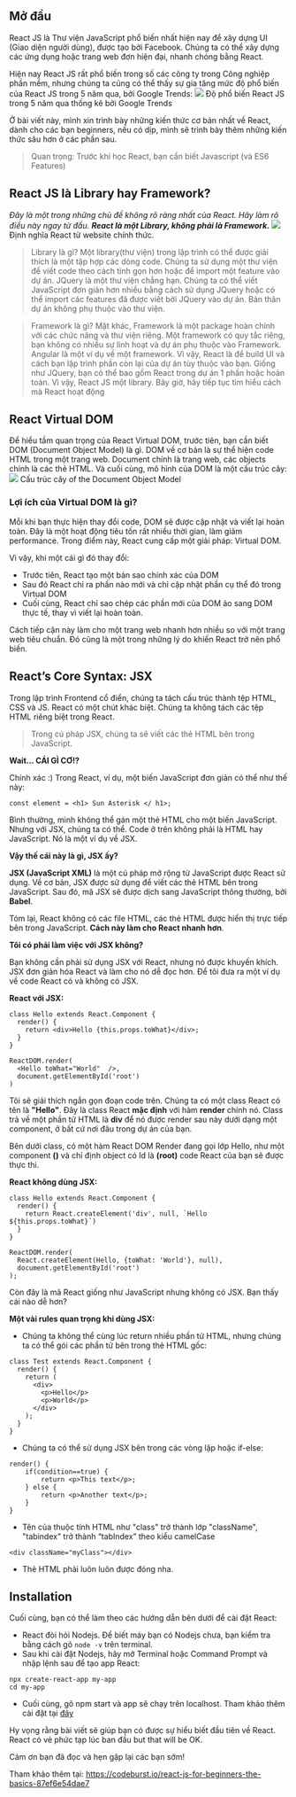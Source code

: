 ## Mở đầu
React JS là Thư viện JavaScript phổ biến nhất hiện nay để xây dựng UI (Giao diện người dùng), được tạo bởi Facebook. Chúng ta có thể xây dựng các ứng dụng hoặc trang web đơn hiện đại, nhanh chóng bằng React.

Hiện nay React JS rất phổ biến trong số các công ty trong Công nghiệp phần mềm, nhưng chúng ta cũng có thể thấy sự gia tăng mức độ phổ biến của React JS trong 5 năm qua, bởi Google Trends:
![](https://images.viblo.asia/a63ad8f0-055d-47be-9596-0a3788676f7f.png)
Độ phổ biến React JS trong 5 năm qua thống kê bởi Google Trends

Ở bài viết này, mình xin trình bày những kiến thức cơ bản nhất về React, dành cho các bạn beginners, nếu có dịp, mình sẽ trình bày thêm những kiến thức sâu hơn ở các phần sau.
> Quan trọng: Trước khi học React, bạn cần biết Javascript (và ES6 Features) 

## React JS là Library hay Framework?

*Đây là một trong những chủ đề không rõ ràng nhất của React. Hãy làm rõ điều này ngay từ đầu. **React là một Library, không phải là Framework.***
![](https://images.viblo.asia/b045d7c3-7066-44e9-9191-7dcbcfa93826.png)
Định nghĩa React từ website chính thức.

> Library là gì?
> Một library(thư viện) trong lập trình có thể được giải thích là một tập hợp các dòng code. Chúng ta sử dụng một thư viện để viết code theo cách tinh gọn hơn hoặc để import một feature vào dự án. JQuery là một thư viện chẳng hạn.
> Chúng ta có thể viết JavaScript đơn giản hơn nhiều bằng cách sử dụng JQuery hoặc có thể import các features đã được viết bởi JQuery vào dự án. Bản thân dự án không phụ thuộc vào thư viện.

> Framework là gì?
Mặt khác, Framework là một package hoàn chỉnh với các chức năng và thư viện riêng. Một framework có quy tắc riêng, bạn không có nhiều sự linh hoạt và dự án phụ thuộc vào Framework. Angular là một ví dụ về một framework.
Vì vậy, React là để build UI và cách bạn lập trình phần còn lại của dự án tùy thuộc vào bạn. Giống như JQuery, bạn có thể bao gồm React trong dự án 1 phần hoặc hoàn toàn. Vì vậy, React JS một library.
Bây giờ, hãy tiếp tục tìm hiểu cách mà React hoạt động

## React Virtual DOM
Để hiểu tầm quan trọng của React Virtual DOM, trước tiên, bạn cần biết DOM (Document Object Model) là gì.
DOM về cơ bản là sự thể hiện code HTML trong một trang web. Document chính là trang web, các objects chính là các thẻ HTML. Và cuối cùng, mô hình của DOM là một cấu trúc cây:
![](https://images.viblo.asia/ffc9acc0-c0be-4d9f-8383-e80d0c04d8d8.png)
Cấu trúc cây of the Document Object Model

### Lợi ích của Virtual DOM là gì?
Mỗi khi bạn thực hiện thay đổi code, DOM sẽ được cập nhật và viết lại hoàn toàn. Đây là một hoạt động tiêu tốn rất nhiều thời gian, làm giảm performance. Trong điểm này, React cung cấp một giải pháp: Virtual DOM.

Vì vậy, khi một cái gì đó thay đổi:
* Trước tiên, React tạo một bản sao chính xác của DOM
* Sau đó React chỉ ra phần nào mới và chỉ cập nhật phần cụ thể đó trong Virtual DOM
* Cuối cùng, React chỉ sao chép các phần mới của DOM ảo sang DOM thực tế, thay vì viết lại hoàn toàn.

Cách tiếp cận này làm cho một trang web nhanh hơn nhiều so với một trang web tiêu chuẩn. Đó cũng là một trong những lý do khiến React trở nên phổ biến.

## React’s Core Syntax: JSX
Trong lập trình Frontend cổ điển, chúng ta tách cấu trúc thành tệp HTML, CSS và JS. React có một chút khác biệt. Chúng ta không tách các tệp HTML riêng biệt trong React.

> Trong cú pháp JSX, chúng ta sẽ viết các thẻ HTML bên trong JavaScript.

**Wait... CÁI GÌ CƠ!?**

Chính xác :)  Trong React, ví dụ, một biến JavaScript đơn giản có thể như thế này:

```const element = <h1> Sun Asterisk </ h1>;```

Bình thường, mình không thể gán một thẻ HTML cho một biến JavaScript. Nhưng với JSX, chúng ta có thể. Code ở trên không phải là HTML hay JavaScript. Nó là một ví dụ về JSX.

**Vậy thế cái này là gì, JSX ấy?**

**JSX (JavaScript XML)** là một cú pháp mở rộng từ JavaScript được React sử dụng. Về cơ bản, JSX được sử dụng để viết các thẻ HTML bên trong JavaScript. Sau đó, mã JSX sẽ được dịch sang JavaScript thông thường, bởi **Babel**.

Tóm lại, React không có các file HTML, các thẻ HTML được hiển thị trực tiếp bên trong JavaScript. **Cách này làm cho React nhanh hơn**.

**Tôi có phải làm việc với JSX không?**

Bạn không cần phải sử dụng JSX với React, nhưng nó được khuyến khích. JSX đơn giản hóa React và làm cho nó dễ đọc hơn. Để tôi đưa ra một ví dụ về code React có và không có JSX.

**React với JSX:**
```
class Hello extends React.Component {
  render() {
    return <div>Hello {this.props.toWhat}</div>;
  }
}

ReactDOM.render(
  <Hello toWhat="World"  />,
  document.getElementById('root')
)
```

Tôi sẽ giải thích ngắn gọn đoạn code trên. Chúng ta có một class React có tên là **"Hello"**. Đây là class React **mặc định** với hàm **render** chính nó. Class trả về một phần tử HTML là **div** để nó được render sau này dưới dạng một component, ở bất cứ nơi đâu trong dự án của bạn.

Bên dưới class, có một hàm React DOM Render đang gọi lớp Hello, như một component **(<Hello />)** và chỉ định object có Id là **(root)** code React của bạn sẽ được thực thi.

**React không dùng JSX:**
```
class Hello extends React.Component {
  render() {
    return React.createElement('div', null, `Hello ${this.props.toWhat}`)
  }
}

ReactDOM.render(
  React.createElement(Hello, {toWhat: 'World'}, null),
  document.getElementById('root')
);
```

Còn đây là mã React giống như JavaScript nhưng không có JSX. Bạn thấy cái nào dễ hơn?

**Một vài rules quan trọng khi dùng JSX:**
* Chúng ta không thể cùng lúc return nhiều phần tử HTML, nhưng chúng ta có thể gói các phần tử bên trong thẻ HTML gốc:

```
class Test extends React.Component {
  render() {
    return (
      <div>
        <p>Hello</p>
        <p>World</p>
      </div>
    );
  }
}
```

* Chúng ta có thể sử dụng JSX bên trong các vòng lặp hoặc if-else:
```
render() {
    if(condition==true) {
        return <p>This text</p>;
    } else {
        return <p>Another text</p>;
    }
}
```

* Tên của thuộc tính HTML như "class" trở thành lớp "className", "tabindex" trở thành “tabIndex” theo kiểu camelCase
```
<div className="myClass"></div>
```
* Thẻ HTML phải luôn luôn được đóng nha.
## Installation
Cuối cùng, bạn có thể làm theo các hướng dẫn bên dưới để cài đặt React:
* React đòi hỏi Nodejs.  Để biết máy bạn có Nodejs chưa, bạn kiểm tra bằng cách gõ ```node -v``` trên terminal. 
* Sau khi cài đặt Nodejs, hãy mở Terminal hoặc Command Prompt và nhập lệnh sau để tạo app React:
```
npx create-react-app my-app
cd my-app
```
* Cuối cùng, gõ npm start và app sẽ chạy trên localhost.
Tham khảo thêm cài đặt tại [đây](https://github.com/facebook/create-react-app?source=post_page---------------------------)

Hy vọng rằng bài viết sẽ giúp bạn có được sự hiểu biết đầu tiên về React. React có vẻ phức tạp lúc ban đầu but that will be OK.

Cảm ơn bạn đã đọc và hẹn gặp lại các bạn sớm!

Tham khảo thêm tại: https://codeburst.io/react-js-for-beginners-the-basics-87ef6e54dae7